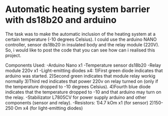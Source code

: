 # Automatic heating system barrier with ds18b20 and arduino


The task was to make the automatic inclusion of the heating system at a certain temperature (-10 degrees Celsius).
I could use the arduino NANO controller, sensor ds18b20 in insulated body and the relay module (220V).
So, i would like to post the code that you can see how can i realised this project.

Components Used:
  -Arduino Nano x1
  -Temperature sensor ds18b20
  -Relay module 220v x1
  -Light-emitting diodes x4:
    1)First green diode indicates that arduino was started.
    2)Second green indicates that module relay workig normally
    3)Third red indicates that power 220v on relay turned on (only if the temperature dropped to -10 degrees Celsius).
    4)Fourth blue diode indicates that the temperature dropped to -10 and that arduino may turn on the relay.
  -Stabilizator L7805CV for power supply arduino and other components (sensor and relay).
  -Resistors:
    1)4.7 kOm x1 (for sensor)
    2)150-250 Om x4 (for light-emitting diodes)
